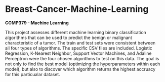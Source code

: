 # Breast-Cancer-Machine-Learning
**COMP379 - Machine Learning**


This project assesses different machine learning binary classification algorithms that can be used to predict the benign or malignant characteristic of a tumor. The train and test sets were consistent between all four types of algorithms. The specific CSV files are included. Logistic Regression, K-Nearest Neighbor, Support Vector Machines, and Adaline Perceptron were the four chosen algorithms to test on this data. The goal is not only to find the best model (optimizing the hyperparameters within each model), but also to discover which algorithm returns the highest accruacy for this particualar dataset. 
